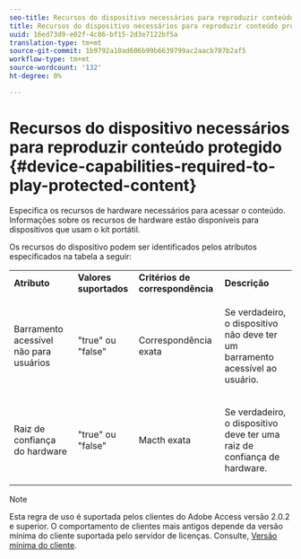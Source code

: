 ```yaml
---
seo-title: Recursos do dispositivo necessários para reproduzir conteúdo protegido
title: Recursos do dispositivo necessários para reproduzir conteúdo protegido
uuid: 16ed73d9-e02f-4c86-bf15-2d3e7122bf5a
translation-type: tm+mt
source-git-commit: 1b9792a10ad606b99b6639799ac2aacb707b2af5
workflow-type: tm+mt
source-wordcount: '132'
ht-degree: 0%

---
```



# Recursos do dispositivo necessários para reproduzir conteúdo protegido {#device-capabilities-required-to-play-protected-content}

Especifica os recursos de hardware necessários para acessar o conteúdo. Informações sobre os recursos de hardware estão disponíveis para dispositivos que usam o kit portátil.

Os recursos do dispositivo podem ser identificados pelos atributos especificados na tabela a seguir:

<table id="table_v3n_fks_n4"> 
 <tbody> 
  <tr> 
   <td><b>Atributo</b> </td> 
   <td><b>Valores suportados</b> </td> 
   <td><b>Critérios de correspondência</b> </td> 
   <td><b>Descrição</b> </td> 
  </tr> 
  <tr> 
   <td colname="1" class="- topic/entry "> <p class="- topic/p ">Barramento acessível não para usuários </p> </td> 
   <td colname="2" class="- topic/entry "> <p class="- topic/p ">"true" ou "false" </p> </td> 
   <td colname="3" class="- topic/entry "> <p class="- topic/p ">Correspondência exata </p> </td> 
   <td colname="4" class="- topic/entry "> <p class="- topic/p ">Se verdadeiro, o dispositivo não deve ter um barramento acessível ao usuário. </p> </td> 
  </tr> 
  <tr> 
   <td colname="1" class="- topic/entry "> <p class="- topic/p ">Raiz de confiança do hardware </p> </td> 
   <td colname="2" class="- topic/entry "> <p class="- topic/p ">"true" ou "false" </p> </td> 
   <td colname="3" class="- topic/entry "> <p class="- topic/p ">Macth exata </p> </td> 
   <td colname="4" class="- topic/entry "> <p class="- topic/p ">Se verdadeiro, o dispositivo deve ter uma raiz de confiança de hardware. </p> </td> 
  </tr> 
 </tbody> 
</table>

>[!NOTE]
>
>Esta regra de uso é suportada pelos clientes do Adobe Access versão 2.0.2 e superior. O comportamento de clientes mais antigos depende da versão mínima do cliente suportada pelo servidor de licenças. Consulte, [Versão mínima do cliente](../../../../aaxs-protecting-content/content-setting-up-the-sdk/content-setting-up-the-dev-env.md).

